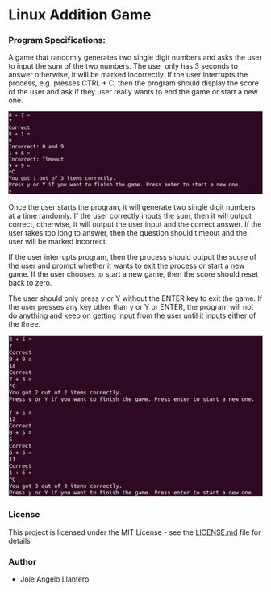 # Linux Addition Game

### Program Specifications:
A game that randomly generates two single digit numbers and asks the user to input the sum of the two numbers. The user only has 3 seconds to answer otherwise, it will be marked incorrectly. If the user interrupts the process, e.g. presses CTRL + C, then the program should display the score of the user and ask if they user really wants to end the game or start a new one.

<img src="images/screenshot-1.png" alt="screenshot-1">

Once the user starts the program, it will generate two single digit numbers at a time randomly. If the user correctly inputs the sum, then it will output correct, otherwise, it will output the user input and the correct answer. If the user takes too long to answer, then the question should timeout and the user will be marked incorrect.

If the user interrupts program, then the process should output the score of the user and prompt whether it wants to exit the process or start a new game. If the user chooses to start a new game, then the score should reset back to zero.

The user should only press y or Y without the ENTER key to exit the game. If the user presses any key other than y or Y or ENTER, the program will not do anything and keep on getting input from the user until it inputs either of the three.

<img src="images/screenshot-2.png" alt="screenshot-1">

### License

This project is licensed under the MIT License - see the [LICENSE.md](LICENSE.md) file for details

### Author

* Joie Angelo Llantero
